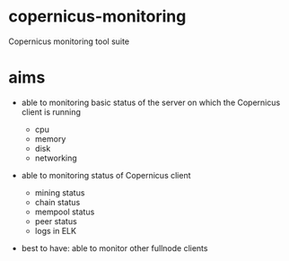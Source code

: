 # copernicus-monitoring
Copernicus monitoring tool suite

# aims
- able to monitoring basic status of the server on which the Copernicus client is running
    - cpu
    - memory
    - disk
    - networking

- able to monitoring status of Copernicus client
    - mining status
    - chain status
    - mempool status
    - peer status
    - logs in ELK

- best to have: able to monitor other fullnode clients
